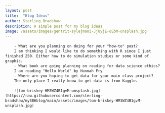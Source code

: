 ```yaml
---
layout: post
title:  "Blog Ideas"
author: Sterling Bradshaw
description: A simple post for my blog ideas
image: /assets/images/gentrit-sylejmani-JjUyjE-oEbM-unsplash.jpg
---
```


        - What are you planning on doing for your "how-to" post? 
        I am thinking I would like to do something with R since I just finished 250. Either how to do simulation studies or some kind of graphic.
        - What book are going planning on reading for data science ethics?  
        I am reading "Hello World" by Hannah Fry
        - Where are you hoping to get data for your main class project?  
        The only place I really know to get data is from Kaggle.

        ![tom-briskey-HM3WZ4B1gvM-unsplash.jpg](https://raw.githubusercontent.com/sterling-bradshaw/my386blog/main/assets/images/tom-briskey-HM3WZ4B1gvM-unsplash.jpg)